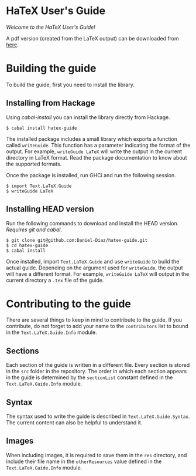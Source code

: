 # HaTeX User's Guide

_Welcome to the HaTeX User's Guide!_

A pdf version (created from the LaTeX output) can be downloaded from
[here](http://daniel-diaz.github.com/projects/hatex/hatex-guide.pdf).

# Building the guide

To build the guide, first you need to install the library.

## Installing from Hackage

Using _cabal-install_ you can install the library directly from Hackage.

    $ cabal install hatex-guide

The installed package includes a small library which exports a function
called `writeGuide`. This function has a parameter indicating the format
of the output. For example, `writeGuide LaTeX` will write the output in
the current directory in LaTeX format. Read the package documentation
to know about the supported formats.

Once the package is installed, run GHCi and run the following session.

    $ import Text.LaTeX.Guide
    $ writeGuide LaTeX

## Installing HEAD version

Run the following commands to download and install the HEAD version. _Requires git and cabal_.

    $ git clone git@github.com:Daniel-Diaz/hatex-guide.git
    $ cd hatex-guide
    $ cabal install

Once installed, import `Text.LaTeX.Guide` and use `writeGuide` to build the actual guide.
Depending on the argument used for `writeGuide`, the output will have a different format.
For example, `writeGuide LaTeX` will output in the current directory a `.tex` file of the guide.

# Contributing to the guide

There are several things to keep in mind to contribute to the guide.
If you contribute, do not forget to add your name to the `contributors` list to bound in the
`Text.LaTeX.Guide.Info` module.

## Sections

Each section of the guide is written in a different file. Every section is stored in the `src`
folder in the repository. The order in which each section appears in the guide is determined by the `sectionList`
constant defined in the `Text.LaTeX.Guide.Info` module.

## Syntax

The syntax used to write the guide is described in `Text.LaTeX.Guide.Syntax`.
The current content can also be helpful to understand it.

## Images

When including images, it is required to save them in the `res` directory, and include their file name in the
`otherResources` value defined in the `Text.LaTeX.Guide.Info` module.
